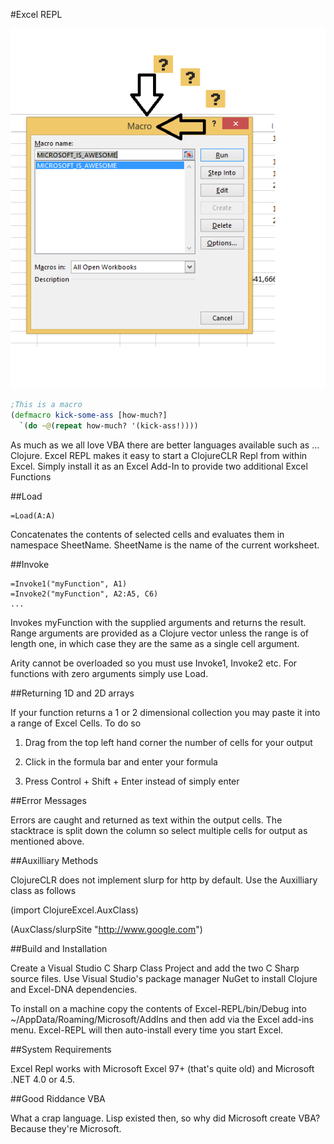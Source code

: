 #Excel REPL

![WFT](WFT.png)
```clojure
;This is a macro
(defmacro kick-some-ass [how-much?]
  `(do ~@(repeat how-much? '(kick-ass!))))
```


As much as we all love VBA there are better languages available such as ... Clojure.  Excel REPL makes it easy to start a ClojureCLR Repl from within Excel.  Simply install it as an Excel Add-In to provide two additional Excel Functions

##Load

    =Load(A:A)

Concatenates the contents of selected cells and evaluates them in namespace SheetName.  SheetName is the name of the current worksheet.

##Invoke

    =Invoke1("myFunction", A1)
    =Invoke2("myFunction", A2:A5, C6)
    ...

Invokes myFunction with the supplied arguments and returns the result.  Range arguments are provided as a Clojure vector unless the range is of length one, in which case they are the same as a single cell argument.

Arity cannot be overloaded so you must use Invoke1, Invoke2 etc.  For functions with zero arguments simply use Load.

##Returning 1D and 2D arrays

If your function returns a 1 or 2 dimensional collection you may paste it into a range of Excel Cells.  To do so

1) Drag from the top left hand corner the number of cells for your output

2) Click in the formula bar and enter your formula

3) Press Control + Shift + Enter instead of simply enter

##Error Messages

Errors are caught and returned as text within the output cells.  The stacktrace is split down the column so select multiple cells for output as mentioned above.

##Auxilliary Methods

ClojureCLR does not implement slurp for http by default.  Use the Auxilliary class as follows

(import ClojureExcel.AuxClass)

(AuxClass/slurpSite "http://www.google.com")

##Build and Installation

Create a Visual Studio C Sharp Class Project and add the two C Sharp source files.  Use Visual Studio's package manager NuGet to install Clojure and Excel-DNA dependencies.

To install on a machine copy the contents of Excel-REPL/bin/Debug into ~/AppData/Roaming/Microsoft/AddIns and then add via the Excel add-ins menu.  Excel-REPL will then auto-install every time you start Excel.

##System Requirements

Excel Repl works with Microsoft Excel 97+ (that's quite old) and Microsoft .NET 4.0 or 4.5.

##Good Riddance VBA

What a crap language.  Lisp existed then, so why did Microsoft create VBA?  Because they're Microsoft.
